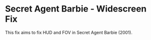# Secret Agent Barbie - Widescreen Fix
This fix aims to fix HUD and FOV in Secret Agent Barbie (2001).
